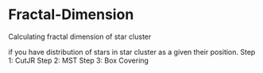 # Fractal-Dimension
Calculating fractal dimension of star cluster


if you have distribution of stars in star cluster as a given their position.
Step 1: CutJR
Step 2: MST
Step 3: Box Covering
